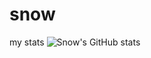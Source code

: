 # snow
my stats
![Snow's GitHub stats](https://github-readme-stats.vercel.app/api?username=iberis2&show_icons=true&theme=dracula)
